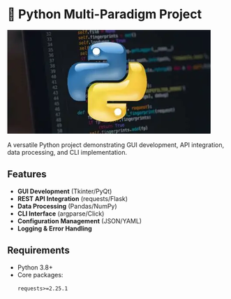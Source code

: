 # 🐍 Python Multi-Paradigm Project

![Python Banner](Python.webp)

A versatile Python project demonstrating GUI development, API integration, data processing, and CLI implementation.

## Features
- **GUI Development** (Tkinter/PyQt)
- **REST API Integration** (requests/Flask)
- **Data Processing** (Pandas/NumPy)
- **CLI Interface** (argparse/Click)
- **Configuration Management** (JSON/YAML)
- **Logging & Error Handling**

## Requirements
- Python 3.8+
- Core packages:
  ```text
  requests>=2.25.1
 
